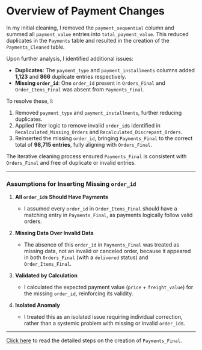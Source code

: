 # Overview of Payment Changes

In my initial cleaning, I removed the `payment_sequential` column and summed all `payment_value` entries into `total_payment_value`. This reduced duplicates in the `Payments` table and resulted in the creation of the `Payments_Cleaned` table.

Upon further analysis, I identified additional issues:
- **Duplicates**: The `payment_type` and `payment_installments` columns added **1,123** and **866** duplicate entries respectively.
- **Missing `order_id`**: One `order_id` present in `Orders_Final` and `Order_Items_Final` was absent from `Payments_Final`.

To resolve these, I:
1. Removed `payment_type` and `payment_installments`, further reducing duplicates.
2. Applied filter logic to remove invalid `order_id`s identified in `Recalculated_Missing_Orders` and `Recalculated_Discrepant_Orders`.
3. Reinserted the missing `order_id`, bringing `Payments_Final` to the correct total of **98,715 entries**, fully aligning with `Orders_Final`.

The iterative cleaning process ensured `Payments_Final` is consistent with `Orders_Final` and free of duplicate or invalid entries.

---

### Assumptions for Inserting Missing `order_id`

1. **All `order_id`s Should Have Payments**  
   - I assumed every `order_id` in `Order_Items_Final` should have a matching entry in `Payments_Final`, as payments logically follow valid orders.

2. **Missing Data Over Invalid Data**  
   - The absence of this `order_id` in `Payments_Final` was treated as missing data, not an invalid or canceled order, because it appeared in both `Orders_Final` (with a `delivered` status) and `Order_Items_Final`.

3. **Validated by Calculation**  
   - I calculated the expected payment value (`price` + `freight_value`) for the missing `order_id`, reinforcing its validity.

4. **Isolated Anomaly**  
   - I treated this as an isolated issue requiring individual correction, rather than a systemic problem with missing or invalid `order_id`s.

---


[Click here](./steps.md) to read the detailed steps on the creation of `Payments_Final`.




